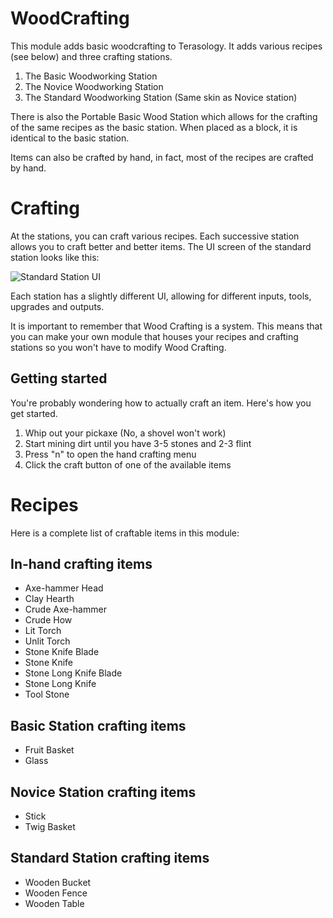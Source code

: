 # WoodCrafting
This module adds basic woodcrafting to Terasology. It adds various recipes (see below) and three crafting stations.

1. The Basic Woodworking Station
2. The Novice Woodworking Station
3. The Standard Woodworking Station (Same skin as Novice station)

There is also the Portable Basic Wood Station which allows for the crafting of the same recipes as the basic station. When placed as a block, it is identical to the basic station.

Items can also be crafted by hand, in fact, most of the recipes are crafted by hand.

# Crafting
At the stations, you can craft various recipes. Each successive station allows you to craft better and better items. The UI screen of the standard station looks like this:

![Standard Station UI](https://github.com/Steampunkery/WoodCrafting/blob/master/assets/textures/StandardWoodworking.png)

Each station has a slightly different UI, allowing for different inputs, tools, upgrades and outputs.

It is important to remember that Wood Crafting is a system. This means that you can make your own module that houses your recipes and crafting stations so you won't have to modify Wood Crafting.

## Getting started
You're probably wondering how to actually craft an item. Here's how you get started.

1. Whip out your pickaxe (No, a shovel won't work)
2. Start mining dirt until you have 3-5 stones and 2-3 flint
3. Press "n" to open the hand crafting menu
4. Click the craft button of one of the available items

# Recipes
Here is a complete list of craftable items in this module:

## In-hand crafting items
- Axe-hammer Head
- Clay Hearth
- Crude Axe-hammer
- Crude How
- Lit Torch
- Unlit Torch
- Stone Knife Blade
- Stone Knife
- Stone Long Knife Blade
- Stone Long Knife
- Tool Stone

## Basic Station crafting items
- Fruit Basket
- Glass

## Novice Station crafting items
- Stick
- Twig Basket

## Standard Station crafting items
- Wooden Bucket
- Wooden Fence
- Wooden Table
